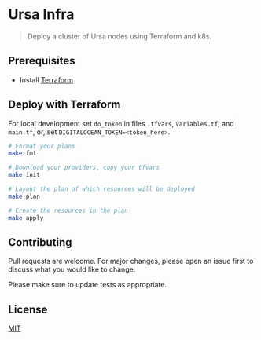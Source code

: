 # Ursa Infra

> Deploy a cluster of Ursa nodes using Terraform and k8s.

## Prerequisites

- Install [Terraform](https://developer.hashicorp.com/terraform/tutorials/aws-get-started/install-cli)

## Deploy with Terraform

For local development set `do_token` in files `.tfvars`, `variables.tf`, and `main.tf`, or, set `DIGITALOCEAN_TOKEN=<token_here>`.

```sh
# Format your plans
make fmt

# Download your providers, copy your tfvars
make init

# Layout the plan of which resources will be deployed
make plan

# Create the resources in the plan
make apply
```

## Contributing
Pull requests are welcome. For major changes, please open an issue first to discuss what you would like to change.

Please make sure to update tests as appropriate.

## License
[MIT](https://choosealicense.com/licenses/mit/)